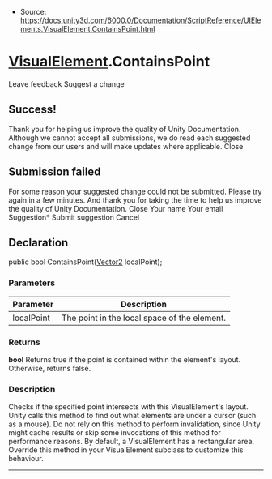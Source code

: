 * Source: https://docs.unity3d.com/6000.0/Documentation/ScriptReference/UIElements.VisualElement.ContainsPoint.html

#  [VisualElement](https://docs.unity3d.com/6000.0/Documentation/ScriptReference/UIElements.VisualElement.html).ContainsPoint
Leave feedback
Suggest a change
## Success!
Thank you for helping us improve the quality of Unity Documentation. Although we cannot accept all submissions, we do read each suggested change from our users and will make updates where applicable.
Close
## Submission failed
For some reason your suggested change could not be submitted. Please <a>try again</a> in a few minutes. And thank you for taking the time to help us improve the quality of Unity Documentation.
Close
Your name Your email Suggestion* Submit suggestion
Cancel
## Declaration
public bool ContainsPoint([Vector2](https://docs.unity3d.com/6000.0/Documentation/ScriptReference/Vector2.html) localPoint); 
### Parameters
Parameter | Description  
---|---  
localPoint | The point in the local space of the element.  
### Returns
**bool** Returns true if the point is contained within the element's layout. Otherwise, returns false. 
### Description
Checks if the specified point intersects with this VisualElement's layout. 
Unity calls this method to find out what elements are under a cursor (such as a mouse). Do not rely on this method to perform invalidation, since Unity might cache results or skip some invocations of this method for performance reasons. By default, a VisualElement has a rectangular area. Override this method in your VisualElement subclass to customize this behaviour. 
* * *

